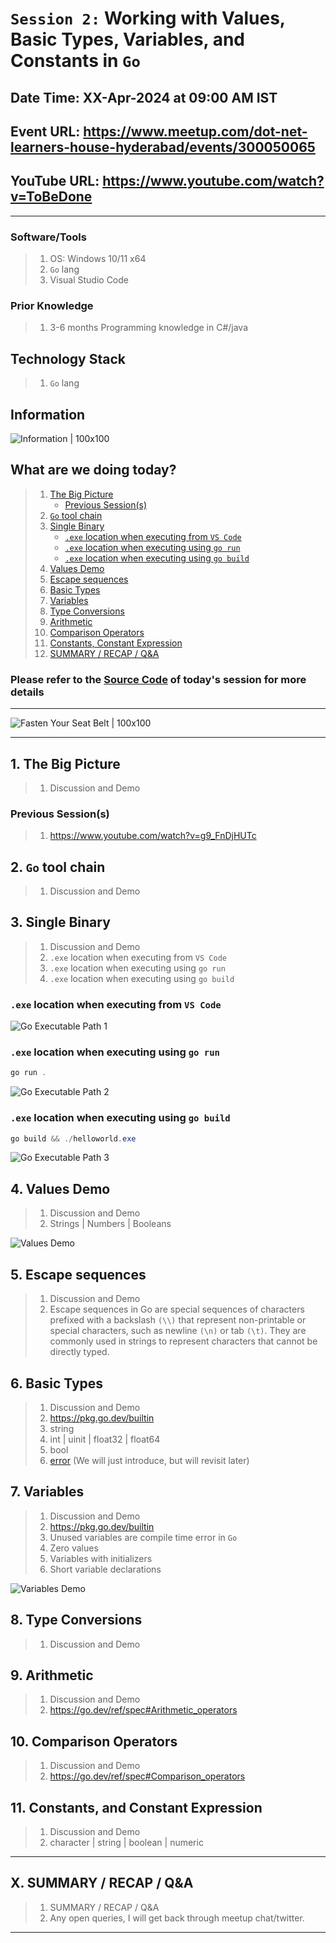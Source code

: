 # `Session 2:` Working with Values, Basic Types, Variables, and Constants in `Go`

## Date Time: XX-Apr-2024 at 09:00 AM IST

## Event URL: <https://www.meetup.com/dot-net-learners-house-hyderabad/events/300050065>

## YouTube URL: <https://www.youtube.com/watch?v=ToBeDone>

<!-- ![Viswanatha Swamy P K |150x150](../images/S1/ViswanathaSwamyPK.PNG) -->

---

### Software/Tools

> 1. OS: Windows 10/11 x64
> 1. `Go` lang
> 1. Visual Studio Code

### Prior Knowledge

> 1. 3-6 months Programming knowledge in C#/java

## Technology Stack

> 1. `Go` lang

## Information

![Information | 100x100](../images/Information.PNG)

## What are we doing today?

> 1. [The Big Picture](#1-the-big-picture)
>    - [Previous Session(s)](#previous-sessions)
> 1. [`Go` tool chain](#2-go-tool-chain)
> 1. [Single Binary](#3-single-binary)
>    - [`.exe` location when executing from `VS Code`](#exe-location-when-executing-from-vs-code)
>    - [`.exe` location when executing using `go run`](#exe-location-when-executing-using-go-run)
>    - [`.exe` location when executing using `go build`](#exe-location-when-executing-using-go-build)
> 1. [Values Demo](#4-values-demo)
> 1. [Escape sequences](#5-escape-sequences)
> 1. [Basic Types](#6-basic-types)
> 1. [Variables](#7-variables)
> 1. [Type Conversions](#8-type-conversions)
> 1. [Arithmetic](#9-arithmetic)
> 1. [Comparison Operators](#10-comparison-operators)
> 1. [Constants, Constant Expression](#11-constants-and-constant-expression)
> 1. [SUMMARY / RECAP / Q&A](#x-summary--recap--qa)

### Please refer to the [**Source Code**](https://github.com/ViswanathaSwamy-PK-TechSkillz-Academy/learn-go-lang/tree/main/src/S2) of today's session for more details

---

![Fasten Your Seat Belt | 100x100](../images/SeatBelt.PNG)

---

## 1. The Big Picture

> 1. Discussion and Demo

### Previous Session(s)

> 1. <https://www.youtube.com/watch?v=g9_FnDjHUTc>

## 2. `Go` tool chain

> 1. Discussion and Demo

## 3. Single Binary

> 1. Discussion and Demo
> 1. `.exe` location when executing from `VS Code`
> 1. `.exe` location when executing using `go run`
> 1. `.exe` location when executing using `go build`

### `.exe` location when executing from `VS Code`

![Go Executable Path 1](../images/S2/Executable_Path_1.PNG)

### `.exe` location when executing using `go run`

```powershell
go run .
```

![Go Executable Path 2](../images/S2/Executable_Path_2.PNG)

### `.exe` location when executing using `go build`

```powershell
go build && ./helloworld.exe
```

![Go Executable Path 3](../images/S2/Executable_Path_3.PNG)

## 4. Values Demo

> 1. Discussion and Demo
> 1. Strings | Numbers | Booleans

![Values Demo](../images/S2/Values_Demo.PNG)

## 5. Escape sequences

> 1. Discussion and Demo
> 1. Escape sequences in Go are special sequences of characters prefixed with a backslash `(\\)` that represent non-printable or special characters, such as newline `(\n)` or tab `(\t)`. They are commonly used in strings to represent characters that cannot be directly typed.

## 6. Basic Types

> 1. Discussion and Demo
> 1. <https://pkg.go.dev/builtin>
> 1. string
> 1. int | uinit | float32 | float64
> 1. bool
> 1. [error](https://pkg.go.dev/builtin#error) (We will just introduce, but will revisit later)

## 7. Variables

> 1. Discussion and Demo
> 1. <https://pkg.go.dev/builtin>
> 1. Unused variables are compile time error in `Go`
> 1. Zero values
> 1. Variables with initializers
> 1. Short variable declarations

![Variables Demo](../images/S2/Variables_Demo.PNG)

## 8. Type Conversions

> 1. Discussion and Demo

## 9. Arithmetic

> 1. Discussion and Demo
> 1. <https://go.dev/ref/spec#Arithmetic_operators>

## 10. Comparison Operators

> 1. Discussion and Demo
> 1. <https://go.dev/ref/spec#Comparison_operators>

## 11. Constants, and Constant Expression

> 1. Discussion and Demo
> 1. character | string | boolean | numeric

---

## X. SUMMARY / RECAP / Q&A

> 1. SUMMARY / RECAP / Q&A
> 2. Any open queries, I will get back through meetup chat/twitter.

---
